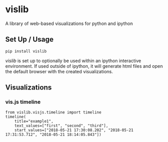 # vislib
A library of web-based visualizations for python and ipython

## Set Up / Usage

```
pip install vislib
```

*vislib* is set up to optionally be used within an ipython interactive environment.
If used outside of ipython, it will generate html files and open
the default browser with the created visualizations.

## Visualizations

### vis.js timeline

```
from vislib.visjs.timeline import timeline
timeline(
    title="example1",
    text_values=["first", "second", "third"],
    start_values=["2018-05-21 17:30:08.202", "2018-05-21 17:31:53.712", "2018-05-21 18:14:05.843"])
```


